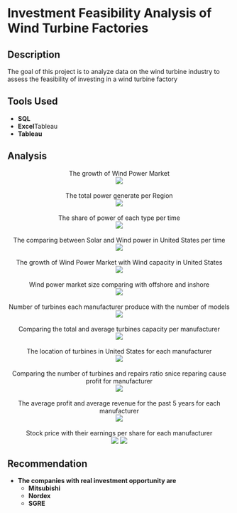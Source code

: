 <h1>Investment Feasibility Analysis of Wind Turbine Factories</h1>


<h2>Description</h2>
The goal of this project is to analyze data on the wind turbine industry to assess the feasibility of investing in a wind turbine factory
<br />


<h2>Tools Used</h2>

- <b>SQL</b> 
- <b>Excel</b>Tableau
- <b>Tableau</b>

<h2>Analysis</h2>

<p align="center">
The growth of Wind Power Market<br/>
<img src="https://i.imgur.com/IWHrgfF.png"/>
<br />
<br />
The total power generate per Region <br/>
<img src="https://i.imgur.com/FgupGgp.png"/>
<br />
<br />
The share of power of each type per time <br/>
<img src="https://i.imgur.com/crtZUBr.png"/>
<br />
<br />
The comparing between Solar and Wind power in United States per time  <br/>
<img src="https://i.imgur.com/qh5560E.png"/>
<br />
<br />
The growth of Wind Power Market with Wind capacity in United States<br/>
<img src="https://i.imgur.com/V9QxNcQ.png"/>
<br />
<br />
Wind power market size comparing with offshore and inshore <br/>
<img src="https://i.imgur.com/8hqSaGc.png"/>
<br />
<br />
Number of turbines each manufacturer produce with the number of models <br/>
<img src="https://i.imgur.com/guyylvb.png"/>
<br />
<br />
Comparing the total and average turbines capacity per manufacturer  <br/>
<img src="https://i.imgur.com/8Vdt1zR.png"/>
<br />
<br />
The location of turbines in United States for each manufacturer   <br/>
<img src="https://i.imgur.com/dYuXCCO.png"/>
<br />
<br />
Comparing the number of turbines and repairs ratio snice reparing cause profit for manufacturer <br/>
<img src="https://i.imgur.com/liDLxXY.png"/>
<br />
<br />
The average profit and average revenue for the past 5 years for each manufacturer <br/>
<img src="https://i.imgur.com/nuRtL6C.png"/>
<br />
<br />
Stock price with their earnings per share for each manufacturer <br/>
<img src="https://i.imgur.com/ONAg8Ah.png"/>
<img src="https://i.imgur.com/rPmNzOM.png"/>
</p>

<h2>Recommendation</h2>

- <b>The companies with real investment opportunity are</b>
  - <b>Mitsubishi</b>
  - <b>Nordex</b>
  - <b>SGRE</b>



<!--
 ```diff
- text in red
+ text in green
! text in orange
# text in gray
@@ text in purple (and bold)@@
```
--!>
